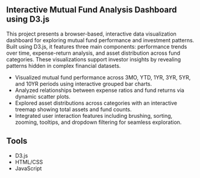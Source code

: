 ## Interactive Mutual Fund Analysis Dashboard using D3.js
This project presents a browser-based, interactive data visualization dashboard for exploring mutual fund performance and investment patterns. Built using D3.js, it features three main 
components: performance trends over time, expense-return analysis, and asset distribution across fund categories. These visualizations support investor insights by revealing patterns hidden in complex financial datasets.

- Visualized mutual fund performance across 3MO, YTD, 1YR, 3YR, 5YR, and 10YR periods using interactive grouped bar charts.
- Analyzed relationships between expense ratios and fund returns via dynamic scatter plots.
- Explored asset distributions across categories with an interactive treemap showing total assets and fund counts.
- Integrated user interaction features including brushing, sorting, zooming, tooltips, and dropdown filtering for seamless exploration.

## Tools
- D3.js
- HTML/CSS
- JavaScript
